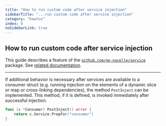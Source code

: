 ```yaml
---
title: "How to run custom code after service injection"
sidebarTitle: "...run custom code after service injection"
category: "howtos"
index: 6
noSidebarLink: true
---
```


## How to run custom code after service injection

This guide describes a feature of the [`github.com/go-nacelle/service`](https://github.com/go-nacelle/service) package. See [related documentation](/docs/topics/service).

---

If additional behavior is necessary after services are available to a consumer struct (e.g. running injection on the elements of a dynamic slice or map or cross-linking dependencies), the method `PostInject` can be implemented. This method, if it is defined, is invoked immediately after successful injection.

```go
func (c *Consumer) PostInject() error {
	return c.Service.PrepFor("consumer")
}
```
